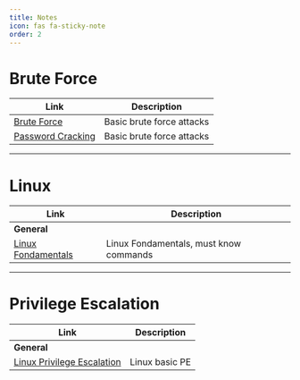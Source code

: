 ```yaml
---
title: Notes
icon: fas fa-sticky-note
order: 2
---
```



# Brute Force 

| **Link**   | **Description**    |
|--------------- | --------------- |
| [Brute Force](/Notes/Brute_Force/2022-08-25-Brute_Force.md)  | Basic brute force attacks   |
| [Password Cracking](/Notes/Brute_Force/2022-08-26-Password_Cracking.md)  | Basic brute force attacks   |

---

# Linux 

| **Link**   | **Description**    |
|--------------- | --------------- |
| **General**  |
| [Linux Fondamentals](/Notes/Linux/) | Linux Fondamentals, must know commands |

---

# Privilege Escalation

| **Link**   | **Description**    |
|--------------- | --------------- |
| **General**  |
| [Linux Privilege Escalation](Notes/Privilege_Escalation/) | Linux basic PE |
